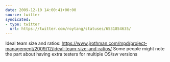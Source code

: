 ```yaml
---
date: 2009-12-10 14:00:41+00:00
source: twitter
syndicated:
- type: twitter
  url: https://twitter.com/roytang/statuses/6531854635/
---
```


Ideal team size and ratios: https://www.jrothman.com/mpd/project-management/2009/12/ideal-team-size-and-ratios/ Some people might note the part about having extra testers for multiple OS/sw versions